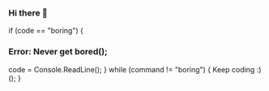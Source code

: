 ### Hi there 👋
if (code == "boring")
  {
  ### Error: Never get bored();
  code = Console.ReadLine();
  }
while (command != "boring")
  {
  Keep coding :)();
  }

<!--
**hristovvd1/hristovvd1** is a ✨ _special_ ✨ repository because its `README.md` (this file) appears on your GitHub profile.

Here are some ideas to get you started:

- 🔭 I’m currently working on ...
- 🌱 I’m currently learning ...
- 👯 I’m looking to collaborate on ...
- 🤔 I’m looking for help with ...
- 💬 Ask me about ...
- 📫 How to reach me: ...
- 😄 Pronouns: ...
- ⚡ Fun fact: ...
-->
